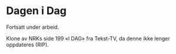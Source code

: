 # Dagen i Dag

Fortsatt under arbeid.

Klone av NRKs side 199 «I DAG» fra Tekst-TV, da denne ikke lenger oppdateres (RIP).
